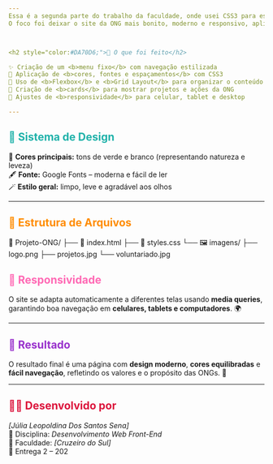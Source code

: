 ```yaml
---
Essa é a segunda parte do trabalho da faculdade, onde usei CSS3 para estilizar a página HTML da primeira entrega.
O foco foi deixar o site da ONG mais bonito, moderno e responsivo, aplicando o que aprendemos sobre leiautes e design web. 💚



<h2 style="color:#DA70D6;">🎨 O que foi feito</h2>

✨ Criação de um <b>menu fixo</b> com navegação estilizada  
🎨 Aplicação de <b>cores, fontes e espaçamentos</b> com CSS3  
📐 Uso de <b>Flexbox</b> e <b>Grid Layout</b> para organizar o conteúdo  
🧩 Criação de <b>cards</b> para mostrar projetos e ações da ONG  
📱 Ajustes de <b>responsividade</b> para celular, tablet e desktop  

---
```


<h2 style="color:#20B2AA;">🌈 Sistema de Design</h2>

🎨 <b>Cores principais:</b> tons de verde e branco (representando natureza e leveza)  
🖋 <b>Fonte:</b> Google Fonts – moderna e fácil de ler  
🪄 <b>Estilo geral:</b> limpo, leve e agradável aos olhos  

---

<h2 style="color:#FF8C00;">📂 Estrutura de Arquivos</h2>

📁 Projeto-ONG/ ├── 📄 index.html 
├── 🎨 styles.css 
   └── 🖼 imagens/ 
      ├── logo.png 
         ├── projetos.jpg 
            └── voluntariado.jpg


<h2 style="color:#FF69B4;">📱 Responsividade</h2>

O site se adapta automaticamente a diferentes telas usando <b>media queries</b>, garantindo boa navegação em <b>celulares, tablets e computadores</b>. 🌍  

---

<h2 style="color:#9932CC;">🚀 Resultado</h2>

O resultado final é uma página com <b>design moderno</b>, <b>cores equilibradas</b> e <b>fácil navegação</b>, refletindo os valores e o propósito das ONGs. 💚  

---

<h2 style="color:#DC143C;">👩‍💻 Desenvolvido por</h2>

*[Júlia Leopoldina Dos Santos Sena]*  
📘 Disciplina: <i>Desenvolvimento Web Front-End</i>  
🏫 Faculdade: <i>[Cruzeiro do Sul]</i>  
📅 Entrega 2 – 202
